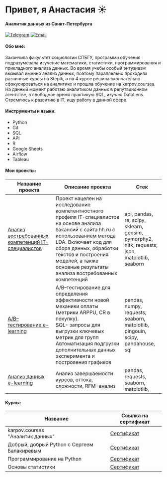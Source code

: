 # Привет, я Анастасия ☀️
#### Аналитик данных из Санкт-Петербурга

[![Telegram](https://img.icons8.com/?size=50&id=63306&format=png&color=000000)](https://t.me/anastakuzz)
[![Email](https://img.icons8.com/?size=50&id=P7UIlhbpWzZm&format=png&color=000000)](mailto:anmegamis@gmail.com)

#### Обо мне:

Закончила факультет социологии СПБГУ, программа обучения подразумевала изучение математики, статистики, программирования
и прикладного анализа данных. Во время учебы особый энтузиазм вызывал именно анализ данных, 
поэтому параллельно проходила различные курсы на Stepik, а на 4 курсе решила
окончательно сфокусироваться на аналитике и прошла обучение на 
karpov.courses. 
На данный момент работаю аналитиком данных в репутационном агентстве, в свободное время практикую SQL, изучаю DataLens. Стремлюсь к развитию в IT, ищу работу в данной сфере.

#### Инструменты и языки: 

- Python
- Git
- SQL
- API
- R
- Google Sheets
- Airflow
- Tableau

#### Мои проекты: 
| Название проекта                                                                                              | Описание проекта                                                                                                                                                                                                                                     | Стек                                                                           |
|---------------------------------------------------------------------------------------------------------------|------------------------------------------------------------------------------------------------------------------------------------------------------------------------------------------------------------------------------------------------------|--------------------------------------------------------------------------------|
| [Анализ востребованных компетенций IT-специалистов](https://github.com/Anmegamis/demanded_competencies) | Проект нацелен на исследование компетентностного профиля IT-специалистов на основе анализа вакансий с сайта hh.ru с использованием метода LDA. Включает код для сбора данных, обработки текстов и построения моделей, а также основные результаты анализа востребованных компетенций | api, pandas, re, scipy, sklearn, gensim, pymorphy2, nltk, requests, json, matplotlib, seaborn |
| [A/B–тестирование e-learning](https://github.com/Anmegamis/AB_elearning)       | A/B–тестирование для определения эффективности новой механики оплаты (метрики ARPPU, CR в покупку). <br/> SQL- запросы для выгрузки ключевых метрик для групп<br/> Автоматизация подгрузки дополнительных данных эксперимента и построяения графиков | pandas, numpy, requests, seaborn, matplotlib, pingouin, scipy, pandahouse, sql |
| [Анализ данных e-learning](https://github.com/Anmegamis/data_analysis_elearning) | Анализ завершаемости курсов, оттока, сложности, RFM-анализ                                                                                                                                                                                                     | pandas, requests, seaborn, matplotlib,                                         |

#### Курсы:
| Название                                             | Ссылка на сертификат                                                                 |
|------------------------------------------------------|--------------------------------------------------------------------------------------|
| karpov.courses <br/>"Аналитик данных"                | [Сертификат](https://github.com/Anmegamis/Anmegamis/blob/main/a_kuz_diplom.pdf) |
| Добрый, добрый Python с Сергеем Балакиревым          | [Сертификат](https://stepik.org/cert/1599721)                                        |
| Программирование на Python                           | [Сертификат](https://stepik.org/cert/1783270)                                        |
| Основы статистики                                    | [Сертификат](https://stepik.org/cert/1629011)                                        |
